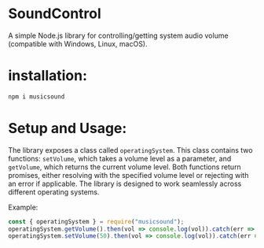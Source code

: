 # SoundControl
A simple Node.js library for controlling/getting system audio volume (compatible with Windows, Linux, macOS).

# installation:
```bash
npm i musicsound
```

# Setup and Usage:
The library exposes a class called `operatingSystem`. This class contains two functions: `setVolume`, which takes a volume level as a parameter, and `getVolume`, which returns the current volume level. Both functions return promises, either resolving with the specified volume level or rejecting with an error if applicable. The library is designed to work seamlessly across different operating systems.

Example: 
```js
const { operatingSystem } = require("musicsound");
operatingSystem.getVolume().then(vol => console.log(vol)).catch(err => console.log(err))
operatingSystem.setVolume(50).then(vol => console.log(vol)).catch(err => console.log(err))
```
